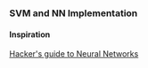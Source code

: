 ### SVM and NN Implementation

#### Inspiration
[Hacker's guide to Neural Networks](http://karpathy.github.io/neuralnets/)